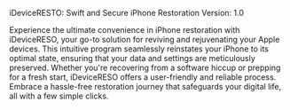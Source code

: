 iDeviceRESTO: Swift and Secure iPhone Restoration
Version: 1.0

Experience the ultimate convenience in iPhone restoration with iDeviceRESO, your go-to solution for reviving and rejuvenating your Apple devices. This intuitive program seamlessly reinstates your iPhone to its optimal state, ensuring that your data and settings are meticulously preserved. Whether you're recovering from a software hiccup or prepping for a fresh start, iDeviceRESO offers a user-friendly and reliable process. Embrace a hassle-free restoration journey that safeguards your digital life, all with a few simple clicks.
